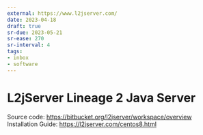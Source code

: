 ```yaml
---
external: https://www.l2jserver.com/
date: 2023-04-18
draft: true
sr-due: 2023-05-21
sr-ease: 270
sr-interval: 4
tags:
- inbox
- software
---
```


# L2jServer Lineage 2 Java Server

Source code: https://bitbucket.org/l2jserver/workspace/overview
Installation Guide: https://l2jserver.com/centos8.html
